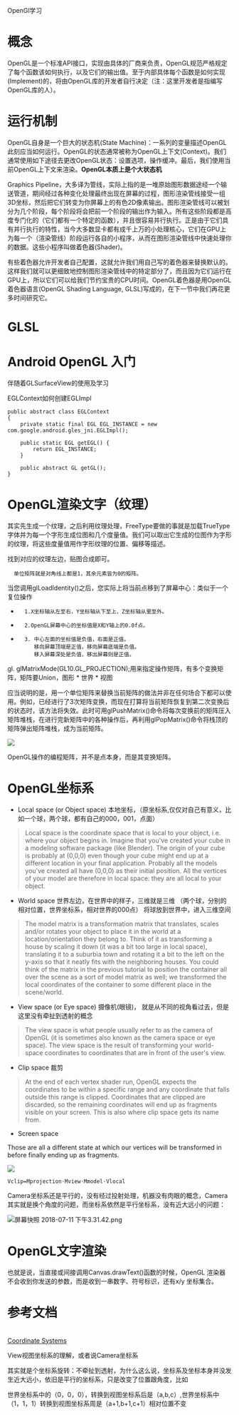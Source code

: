 OpenGl学习

# 概念

OpenGL是一个标准API接口，实现由具体的厂商来负责，OpenGL规范严格规定了每个函数该如何执行，以及它们的输出值。至于内部具体每个函数是如何实现(Implement)的，将由OpenGL库的开发者自行决定（注：这里开发者是指编写OpenGL库的人）。

# 运行机制

OpenGL自身是一个巨大的状态机(State Machine)：一系列的变量描述OpenGL此刻应当如何运行。OpenGL的状态通常被称为OpenGL上下文(Context)。我们通常使用如下途径去更改OpenGL状态：设置选项，操作缓冲。最后，我们使用当前OpenGL上下文来渲染。**OpenGL本质上是个大状态机**

Graphics Pipeline，大多译为管线，实际上指的是一堆原始图形数据途经一个输送管道，期间经过各种变化处理最终出现在屏幕的过程，图形渲染管线接受一组3D坐标，然后把它们转变为你屏幕上的有色2D像素输出。图形渲染管线可以被划分为几个阶段，每个阶段将会把前一个阶段的输出作为输入。所有这些阶段都是高度专门化的（它们都有一个特定的函数），并且很容易并行执行。正是由于它们具有并行执行的特性，当今大多数显卡都有成千上万的小处理核心，它们在GPU上为每一个（渲染管线）阶段运行各自的小程序，从而在图形渲染管线中快速处理你的数据。这些小程序叫做着色器(Shader)。

有些着色器允许开发者自己配置，这就允许我们用自己写的着色器来替换默认的。这样我们就可以更细致地控制图形渲染管线中的特定部分了，而且因为它们运行在GPU上，所以它们可以给我们节约宝贵的CPU时间。OpenGL着色器是用OpenGL着色器语言(OpenGL Shading Language, GLSL)写成的，在下一节中我们再花更多时间研究它。

# GLSL

# Android OpenGL 入门

伴随着GLSurfaceView的使用及学习

EGLContext如何创建EGLImpl

	public abstract class EGLContext
	{
	    private static final EGL EGL_INSTANCE = new com.google.android.gles_jni.EGLImpl();
	    
	    public static EGL getEGL() {
	        return EGL_INSTANCE;
	    }
	
	    public abstract GL getGL();
	}


# OpenGL渲染文字（纹理）

其实先生成一个纹理，之后利用纹理处理，FreeType要做的事就是加载TrueType字体并为每一个字形生成位图和几个度量值。我们可以取出它生成的位图作为字形的纹理，将这些度量值用作字形纹理的位置、偏移等描述。 

找到对应的纹理左边，贴图合成即可。

      单位矩阵就是对角线上都是1，其余元素皆为0的矩阵。



当您调用glLoadIdentity()之后，您实际上将当前点移到了屏幕中心：类似于一个复位操作

*       1.X坐标轴从左至右，Y坐标轴从下至上，Z坐标轴从里至外。
*       2.OpenGL屏幕中心的坐标值是X和Y轴上的0.0f点。
*       3. 中心左面的坐标值是负值，右面是正值。
           移向屏幕顶端是正值，移向屏幕底端是负值。
           移入屏幕深处是负值，移出屏幕则是正值。
           
           
gl. glMatrixMode(GL10.GL_PROJECTION);用来指定操作矩阵，有多个变换矩阵，矩阵要Union，图形 * 世界 * 视图
           
应当说明的是，用一个单位矩阵来替换当前矩阵的做法并非在任何场合下都可以使用。例如，已经进行了3次矩阵变换，而现在打算将当前矩阵恢复到第二次变换后的状态时，该方法将失效。此时可用glPushMatrix()命令将每次变换前的矩阵压入矩阵堆栈，在进行完新矩阵中的各种操作后，再利用glPopMatrix()命令将栈顶的矩阵弹出矩阵堆栈，成为当前矩阵。

![](http://www.songho.ca/opengl/files/gl_transform02.png)

OpenGL操作的编程矩阵，并不是点本身，而是其变换矩阵。

# OpenGL坐标系

* Local space (or Object space) 本地坐标，（原坐标系,仅仅对自己有意义，比如一个球，两个球，都有自己的000，001，点面）

>Local space is the coordinate space that is local to your object, i.e. where your object begins in. Imagine that you've created your cube in a modeling software package (like Blender). The origin of your cube is probably at (0,0,0) even though your cube might end up at a different location in your final application. Probably all the models you've created all have (0,0,0) as their initial position. All the vertices of your model are therefore in local space: they are all local to your object.


* World space						世界左边，在世界中的样子，三维就是三维 （两个球，分别的相对位置，世界坐标系，相对世界的000点） 将球放到世界中，进入三维空间

>	The model matrix is a transformation matrix that translates, scales and/or rotates your object to place it in the world at a location/orientation they belong to. Think of it as transforming a house by scaling it down (it was a bit too large in local space), translating it to a suburbia town and rotating it a bit to the left on the y-axis so that it neatly fits with the neighboring houses. You could think of the matrix in the previous tutorial to position the container all over the scene as a sort of model matrix as well; we transformed the local coordinates of the container to some different place in the scene/world.

* View space (or Eye space)	摄像机(眼镜)，  就是从不同的视角看过去，但是这里没有牵扯到透射的概念

>The view space is what people usually refer to as the camera of OpenGL (it is sometimes also known as the camera space or eye space). The view space is the result of transforming your world-space coordinates to coordinates that are in front of the user's view.


* Clip space						裁剪

>At the end of each vertex shader run, OpenGL expects the coordinates to be within a specific range and any coordinate that falls outside this range is clipped. Coordinates that are clipped are discarded, so the remaining coordinates will end up as fragments visible on your screen. This is also where clip space gets its name from.


* Screen space

Those are all a different state at which our vertices will be transformed in before finally ending up as fragments.

![](https://learnopengl.com/img/getting-started/coordinate_systems.png)


	Vclip=Mprojection⋅Mview⋅Mmodel⋅Vlocal
	
Camera坐标系还是平行的，没有经过投射处理，机器没有肉眼的概念，Camera其实就是换个角度的问题，而坐标系依然是平行坐标系，没有近大远小的问题：

![屏幕快照 2018-07-11 下午3.31.42.png](https://upload-images.jianshu.io/upload_images/1460468-1de606405c48f70c.png?imageMogr2/auto-orient/strip%7CimageView2/2/w/1240)

# OpenGL文字渲染

也就是说，当直接或间接调用Canvas.drawText()函数的时候，OpenGL 渲染器不会收到你发送的参数，而是收到一串数字、符号标识，还有x/y 坐标集合。



# 参考文档

[](https://blog.csdn.net/lyx2007825/article/details/8792475)      
[Coordinate Systems ](https://learnopengl.com/Getting-started/Coordinate-Systems)


View视图坐标系的理解，或者说Camera坐标系

其实就是个坐标系旋转：不牵扯到透射，为什么这么说，坐标系及坐标本身并没发生近大远小，依旧是平行的坐标系，只是改变了位置跟角度，比如


世界坐标系中的（0，0，0），转换到视图坐标系后是（a,b,c）,世界坐标系中（1，1，1）转换到视图坐标系周是（a+1,b+1,c+1）相对位置不变